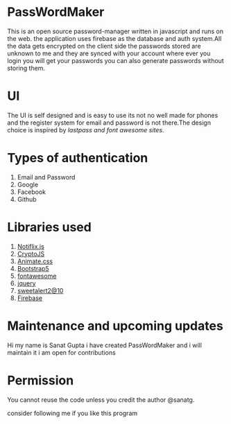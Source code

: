 # PassWordMaker

This is an open source password-manager written in javascript and runs on the web.
the application uses firebase as the database and auth system.All the data gets encrypted on the client side the passwords stored are unknown to me and
they are synced with your account where ever you login you will get your passwords you can also generate passwords without storing them.

# UI

The UI is self designed and is easy to use its not no well made for phones and the register system for email and password is not there.The design choice is
inspired by _lastpass and font awesome sites_.

# Types of authentication

1. Email and Password
2. Google
3. Facebook
4. Github

# Libraries used 
1. [Notiflix.js](https://www.notiflix.com/)
2. [CryptoJS](https://cryptojs.gitbook.io/)
3. [Animate.css](https://animate.style/)
4. [Bootstrap5](https://getbootstrap.com/docs/5.0/getting-started/introduction/)
5. [fontawesome](https://fontawesome.com)
6. [jquery](https://jquery.com/)
7. [sweetalert2@10](https://sweetalert2.github.io/)
8. [Firebase](https://console.firebase.google.com/)

# Maintenance and upcoming updates

Hi my name is Sanat Gupta i have created PassWordMaker and i will maintain it i am open for contributions

# Permission

You cannot reuse the code unless you credit the author @sanatg.

consider following me if you like this program
